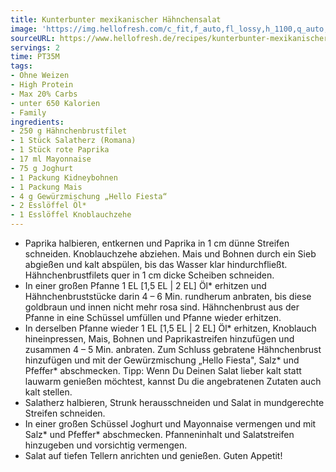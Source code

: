 ```yaml
---
title: Kunterbunter mexikanischer Hähnchensalat
image: 'https://img.hellofresh.com/c_fit,f_auto,fl_lossy,h_1100,q_auto,w_2600/hellofresh_s3/image/kunterbunter-mexikanischer-hahnchensalat-7363cdd5.jpg'
sourceURL: https://www.hellofresh.de/recipes/kunterbunter-mexikanischer-hahnchensalat-632c3d1c01f54c90bb042c81
servings: 2
time: PT35M
tags:
- Ohne Weizen
- High Protein
- Max 20% Carbs
- unter 650 Kalorien
- Family
ingredients:
- 250 g Hähnchenbrustfilet
- 1 Stück Salatherz (Romana)
- 1 Stück rote Paprika
- 17 ml Mayonnaise
- 75 g Joghurt
- 1 Packung Kidneybohnen
- 1 Packung Mais
- 4 g Gewürzmischung „Hello Fiesta“
- 2 Esslöffel Öl*
- 1 Esslöffel Knoblauchzehe
---
```


- Paprika halbieren, entkernen und Paprika in 1 cm dünne Streifen schneiden.  Knoblauchzehe abziehen.  Mais und Bohnen durch ein Sieb abgießen und kalt abspülen, bis das Wasser klar hindurchfließt.  Hähnchenbrustfilets quer in 1 cm dicke Scheiben schneiden.
- In einer großen Pfanne 1 EL [1,5 EL | 2 EL] Öl\* erhitzen und Hähnchenbruststücke darin 4 – 6 Min. rundherum anbraten, bis diese goldbraun und innen nicht mehr rosa sind. Hähnchenbrust aus der Pfanne in eine Schüssel umfüllen und Pfanne wieder erhitzen.
- In derselben Pfanne wieder 1 EL [1,5 EL | 2 EL] Öl\* erhitzen, Knoblauch hineinpressen, Mais, Bohnen und Paprikastreifen hinzufügen und zusammen 4 – 5 Min. anbraten. Zum Schluss gebratene Hähnchenbrust hinzufügen und mit der Gewürzmischung „Hello Fiesta", Salz\* und Pfeffer\* abschmecken.  Tipp: Wenn Du Deinen Salat lieber kalt statt lauwarm genießen möchtest, kannst Du die angebratenen Zutaten auch kalt stellen.
- Salatherz halbieren, Strunk herausschneiden und Salat in mundgerechte Streifen schneiden.
- In einer großen Schüssel Joghurt und Mayonnaise vermengen und mit Salz\* und Pfeffer\* abschmecken. Pfanneninhalt und Salatstreifen hinzugeben und vorsichtig vermengen.
- Salat auf tiefen Tellern anrichten und genießen.  Guten Appetit!
